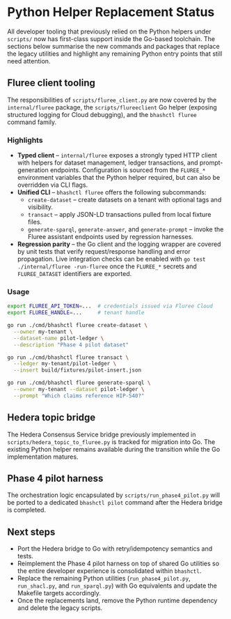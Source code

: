 # Python Helper Replacement Status

All developer tooling that previously relied on the Python helpers under `scripts/`
now has first-class support inside the Go-based toolchain. The sections below
summarise the new commands and packages that replace the legacy utilities and
highlight any remaining Python entry points that still need attention.

## Fluree client tooling

The responsibilities of `scripts/fluree_client.py` are now covered by the
`internal/fluree` package, the `scripts/flureeclient` Go helper (exposing
structured logging for Cloud debugging), and the `bhashctl fluree` command
family.

### Highlights

* **Typed client** – `internal/fluree` exposes a strongly typed HTTP client with
  helpers for dataset management, ledger transactions, and prompt-generation
  endpoints. Configuration is sourced from the `FLUREE_*` environment variables
  that the Python helper required, but can also be overridden via CLI flags.
* **Unified CLI** – `bhashctl fluree` offers the following subcommands:
  * `create-dataset` – create datasets on a tenant with optional tags and
    visibility.
  * `transact` – apply JSON-LD transactions pulled from local fixture files.
  * `generate-sparql`, `generate-answer`, and `generate-prompt` – invoke the
    Fluree assistant endpoints used by regression harnesses.
* **Regression parity** – the Go client and the logging wrapper are covered by
  unit tests that verify request/response handling and error propagation. Live
  integration checks can be enabled with `go test ./internal/fluree -run-fluree`
  once the `FLUREE_*` secrets and `FLUREE_DATASET` identifiers are exported.

### Usage

```bash
export FLUREE_API_TOKEN=...  # credentials issued via Fluree Cloud
export FLUREE_HANDLE=...     # tenant handle

go run ./cmd/bhashctl fluree create-dataset \
  --owner my-tenant \
  --dataset-name pilot-ledger \
  --description "Phase 4 pilot dataset"

go run ./cmd/bhashctl fluree transact \
  --ledger my-tenant/pilot-ledger \
  --insert build/fixtures/pilot-insert.json

go run ./cmd/bhashctl fluree generate-sparql \
  --owner my-tenant --dataset pilot-ledger \
  --prompt "Which claims reference HIP-540?"
```

## Hedera topic bridge

The Hedera Consensus Service bridge previously implemented in
`scripts/hedera_topic_to_fluree.py` is tracked for migration into Go. The
existing Python helper remains available during the transition while the Go
implementation matures.

## Phase 4 pilot harness

The orchestration logic encapsulated by `scripts/run_phase4_pilot.py` will be
ported to a dedicated `bhashctl pilot` command after the Hedera bridge is
completed.

## Next steps

* Port the Hedera bridge to Go with retry/idempotency semantics and tests.
* Reimplement the Phase 4 pilot harness on top of shared Go utilities so the
  entire developer experience is consolidated within `bhashctl`.
* Replace the remaining Python utilities (`run_phase4_pilot.py`,
  `run_shacl.py`, and `run_sparql.py`) with Go equivalents and update the
  Makefile targets accordingly.
* Once the replacements land, remove the Python runtime dependency and delete
  the legacy scripts.
